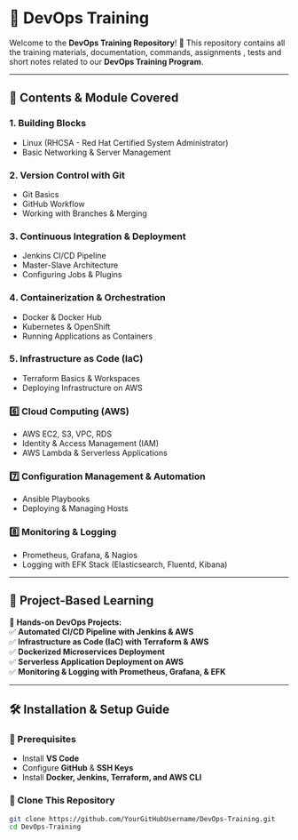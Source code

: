 # 🚀 DevOps Training   

Welcome to the **DevOps Training Repository**! 🎯 This repository contains all the training materials, documentation, commands, assignments , tests and short notes related to our **DevOps Training Program**.  

---

## 📌 **Contents & Module Covered**  

### **1️. Building Blocks**  
- Linux (RHCSA - Red Hat Certified System Administrator)  
- Basic Networking & Server Management  

### **2️. Version Control with Git**  
- Git Basics  
- GitHub Workflow  
- Working with Branches & Merging  

### **3️. Continuous Integration & Deployment**  
- Jenkins CI/CD Pipeline  
- Master-Slave Architecture  
- Configuring Jobs & Plugins  

### **4️. Containerization & Orchestration**  
- Docker & Docker Hub  
- Kubernetes & OpenShift  
- Running Applications as Containers  

### **5️. Infrastructure as Code (IaC)**  
- Terraform Basics & Workspaces  
- Deploying Infrastructure on AWS  

### **6️⃣ Cloud Computing (AWS)**  
- AWS EC2, S3, VPC, RDS  
- Identity & Access Management (IAM)  
- AWS Lambda & Serverless Applications  

### **7️⃣ Configuration Management & Automation**  
- Ansible Playbooks  
- Deploying & Managing Hosts  

### **8️⃣ Monitoring & Logging**  
- Prometheus, Grafana, & Nagios  
- Logging with EFK Stack (Elasticsearch, Fluentd, Kibana)  

---

## 📂 **Project-Based Learning**  
🚀 **Hands-on DevOps Projects:**  
✅ **Automated CI/CD Pipeline with Jenkins & AWS**  
✅ **Infrastructure as Code (IaC) with Terraform & AWS**  
✅ **Dockerized Microservices Deployment**  
✅ **Serverless Application Deployment on AWS**  
✅ **Monitoring & Logging with Prometheus, Grafana, & EFK**  

---

## 🛠 **Installation & Setup Guide**  
### **🔹 Prerequisites**  
- Install **VS Code**  
- Configure **GitHub** & **SSH Keys**  
- Install **Docker, Jenkins, Terraform, and AWS CLI**  

### **🔹 Clone This Repository**  
```sh
git clone https://github.com/YourGitHubUsername/DevOps-Training.git
cd DevOps-Training
